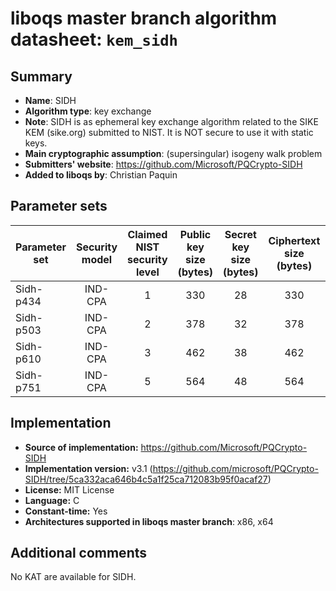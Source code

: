 liboqs master branch algorithm datasheet: `kem_sidh`
====================================================

Summary
-------

- **Name**: SIDH
- **Algorithm type**: key exchange
- **Note**: SIDH is as ephemeral key exchange algorithm related to the SIKE KEM (sike.org) submitted to NIST. It is NOT secure to use it with static keys.
- **Main cryptographic assumption**: (supersingular) isogeny walk problem
- **Submitters' website**: https://github.com/Microsoft/PQCrypto-SIDH
- **Added to liboqs by**: Christian Paquin

Parameter sets
--------------

| Parameter set   | Security model | Claimed NIST security level | Public key size (bytes) | Secret key size (bytes) | Ciphertext size (bytes) | Shared secret size (bytes) |
|-----------------|:--------------:|:---------------------------:|:-----------------------:|:-----------------------:|:-----------------------:|:--------------------------:|
| Sidh-p434       |     IND-CPA    |              1              |            330          |             28          |            330          |            110             |
| Sidh-p503       |     IND-CPA    |              2              |            378          |             32          |            378          |            126             |
| Sidh-p610       |     IND-CPA    |              3              |            462          |             38          |            462          |            154             |
| Sidh-p751       |     IND-CPA    |              5              |            564          |             48          |            564          |            188             |

Implementation
--------------

- **Source of implementation:** https://github.com/Microsoft/PQCrypto-SIDH
- **Implementation version:** v3.1 (https://github.com/microsoft/PQCrypto-SIDH/tree/5ca332aca646b4c5a1f25ca712083b95f0acaf27)
- **License:** MIT License
- **Language:** C
- **Constant-time:** Yes
- **Architectures supported in liboqs master branch**: x86, x64

Additional comments
-------------------

No KAT are available for SIDH.

